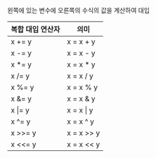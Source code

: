 왼쪽에 있는 변수에 오른쪽의 수식의 값을 계산하여 대입

| 복합 대입 연산자 | 의미         |
| --------- | ---------- |
| x += y    | x = x + y  |
| x -= y    | x = x - y  |
| x *= y    | x = x * y  |
| x /= y    | x = x / y  |
| x %= y    | x = x % y  |
| x &= y    | x = x & y  |
| x \|= y   | x = x \| y |
| x ^= y    | x = x ^ y  |
| x >>= y   | x = x >> y |
| x <<= y   | x = x << y |
